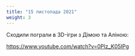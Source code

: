 ```yaml
---
title: "15 листопада 2021"
weight: 3
---
```


Сходили пограли в 3D-ігри з Дімою та Аліною:

https://www.youtube.com/watch?v=0Plz_K05IPg 